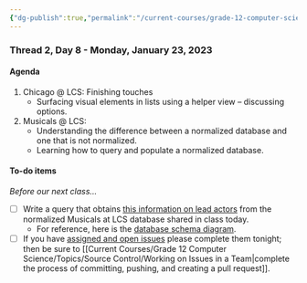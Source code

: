 ```yaml
---
{"dg-publish":true,"permalink":"/current-courses/grade-12-computer-science/thread-2/day-8/","dgHomeLink":false}
---
```


### Thread 2, Day 8 - Monday, January 23, 2023
#### Agenda

1. Chicago @ LCS: Finishing touches
	- Surfacing visual elements in lists using a helper view – discussing options.
2. Musicals @ LCS: 
	- Understanding the difference between a normalized database and one that is not normalized.
	- Learning how to query and populate a normalized database.
	  	   
#### To-do items

*Before our next class...*

- [ ] Write a query that obtains [this information on lead actors](https://www.russellgordon.ca/lcs/2022-23/ics4u/goal-for-joining-tables-exercise.png) from the normalized Musicals at LCS database shared in class today.
	- For reference, here is the [database schema diagram](https://www.russellgordon.ca/lcs/2022-23/ics4u/normalized-musicals-at-lcs-database-schema.png).
- [ ] If you have [assigned and open issues](https://github.com/lcs-apps/Chicago-HSE-LCS/issues) please complete them tonight; then be sure to [[Current Courses/Grade 12 Computer Science/Topics/Source Control/Working on Issues in a Team\|complete the process of committing, pushing, and creating a pull request]].
